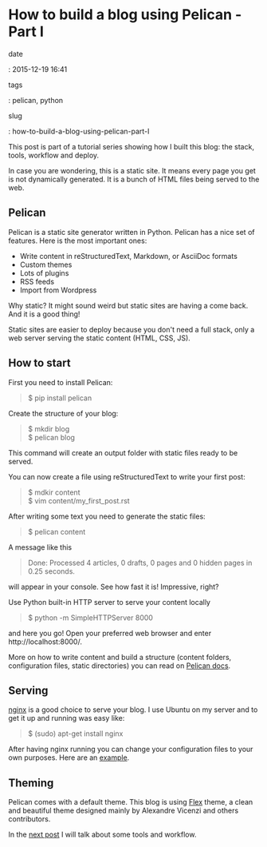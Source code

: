 How to build a blog using Pelican - Part I
==========================================

date

:   2015-12-19 16:41

tags

:   pelican, python

slug

:   how-to-build-a-blog-using-pelican-part-I

This post is part of a tutorial series showing how I built this blog:
the stack, tools, workflow and deploy.

In case you are wondering, this is a static site. It means every page
you get is not dynamically generated. It is a bunch of HTML files being
served to the web.

Pelican
-------

Pelican is a static site generator written in Python. Pelican has a nice
set of features. Here is the most important ones:

-   Write content in reStructuredText, Markdown, or AsciiDoc formats
-   Custom themes
-   Lots of plugins
-   RSS feeds
-   Import from Wordpress

Why static? It might sound weird but static sites are having a come
back. And it is a good thing!

Static sites are easier to deploy because you don't need a full stack,
only a web server serving the static content (HTML, CSS, JS).

How to start
------------

First you need to install Pelican:

> \$ pip install pelican

Create the structure of your blog:

> \$ mkdir blog\
> \$ pelican blog

This command will create an output folder with static files ready to be
served.

You can now create a file using reStructuredText to write your first
post:

> \$ mdkir content\
> \$ vim content/my\_first\_post.rst

After writing some text you need to generate the static files:

> \$ pelican content

A message like this

> Done: Processed 4 articles, 0 drafts, 0 pages and 0 hidden pages in
> 0.25 seconds.

will appear in your console. See how fast it is! Impressive, right?

Use Python built-in HTTP server to serve your content locally

> \$ python -m SimpleHTTPServer 8000

and here you go! Open your preferred web browser and enter
http://localhost:8000/.

More on how to write content and build a structure (content folders,
configuration files, static directories) you can read on [Pelican
docs](http://docs.getpelican.com).

Serving
-------

[nginx](http://nginx.org/) is a good choice to serve your blog. I use
Ubuntu on my server and to get it up and running was easy like:

> \$ (sudo) apt-get install nginx

After having nginx running you can change your configuration files to
your own purposes. Here are an
[example](https://raw.githubusercontent.com/mauricioabreu/blog/master/maugzoide.com.conf).

Theming
-------

Pelican comes with a default theme. This blog is using
[Flex](https://github.com/alexandrevicenzi/flex) theme, a clean and
beautiful theme designed mainly by Alexandre Vicenzi and others
contributors.

In the [next
post](%7Bfilename%7D/how-to-build-a-blog-using-pelican-part-II.rst) I
will talk about some tools and workflow.

